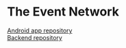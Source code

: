 # The Event Network

[Android app repository](https://github.com/alba-97/ceibo-front)  
[Backend repository](https://github.com/alba-97/ceibo-back)
